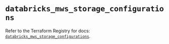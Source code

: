 # `databricks_mws_storage_configurations`

Refer to the Terraform Registry for docs: [`databricks_mws_storage_configurations`](https://registry.terraform.io/providers/databricks/databricks/1.83.0/docs/resources/mws_storage_configurations).
